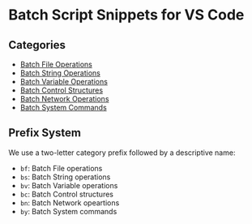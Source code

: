 # Batch Script Snippets for VS Code

## Categories

- [Batch File Operations](./docs/Batch%20Snippets%20Categories/Batch%20File%20Operations.md)
- [Batch String Operations](./docs/Batch%20Snippets%20Categories/Batch%20String%20Operations.md)
- [Batch Variable Operations](./docs/Batch%20Snippets%20Categories/Batch%20Variable%20Operations.md)
- [Batch Control Structures](./docs/Batch%20Snippets%20Categories/Batch%20Control%20Structures.md)
- [Batch Network Operations](./docs/Batch%20Snippets%20Categories/Batch%20Network%20Operations.md)
- [Batch System Commands](./docs/Batch%20Snippets%20Categories/Batch%20System%20Commands.md)

## Prefix System

We use a two-letter category prefix followed by a descriptive name:

- `bf`: Batch File operations
- `bs`: Batch String operations
- `bv`: Batch Variable operations
- `bc`: Batch Control structures
- `bn`: Batch Network opeartions
- `by`: Batch System commands
